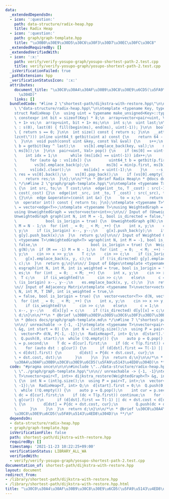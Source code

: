 ```yaml
---
data:
  _extendedDependsOn:
  - icon: ':question:'
    path: data-structure/radix-heap.hpp
    title: Radix Heap
  - icon: ':question:'
    path: graph/graph-template.hpp
    title: "\u30B0\u30E9\u30D5\u30C6\u30F3\u30D7\u30EC\u30FC\u30C8"
  _extendedRequiredBy: []
  _extendedVerifiedWith:
  - icon: ':x:'
    path: verify/verify-yosupo-graph/yosupo-shortest-path-2.test.cpp
    title: verify/verify-yosupo-graph/yosupo-shortest-path-2.test.cpp
  _isVerificationFailed: true
  _pathExtension: hpp
  _verificationStatusIcon: ':x:'
  attributes:
    document_title: "\u30C0\u30A4\u30AF\u30B9\u30C8\u30E9\u6CD5(\u5FA9\u5143\u4ED8\
      \u304D)"
    links: []
  bundledCode: "#line 2 \"shortest-path/dijkstra-with-restore.hpp\"\n\n\n\n#line 2\
    \ \"data-structure/radix-heap.hpp\"\n\ntemplate <typename Key, typename Val>\n\
    struct RadixHeap {\n  using uint = typename make_unsigned<Key>::type;\n  static\
    \ constexpr int bit = sizeof(Key) * 8;\n  array<vector<pair<uint, Val> >, bit\
    \ + 1> vs;\n  array<uint, bit + 1> ms;\n\n  int s;\n  uint last;\n\n  RadixHeap()\
    \ : s(0), last(0) { fill(begin(ms), end(ms), uint(-1)); }\n\n  bool empty() const\
    \ { return s == 0; }\n\n  int size() const { return s; }\n\n  __attribute__((target(\"\
    lzcnt\"))) inline uint64_t getbit(uint a) const {\n    return 64 - _lzcnt_u64(a);\n\
    \  }\n\n  void push(const uint &key, const Val &val) {\n    s++;\n    uint64_t\
    \ b = getbit(key ^ last);\n    vs[b].emplace_back(key, val);\n    ms[b] = min(key,\
    \ ms[b]);\n  }\n\n  pair<uint, Val> pop() {\n    if (ms[0] == uint(-1)) {\n  \
    \    int idx = 1;\n      while (ms[idx] == uint(-1)) idx++;\n      last = ms[idx];\n\
    \      for (auto &p : vs[idx]) {\n        uint64_t b = getbit(p.first ^ last);\n\
    \        vs[b].emplace_back(p);\n        ms[b] = min(p.first, ms[b]);\n      }\n\
    \      vs[idx].clear();\n      ms[idx] = uint(-1);\n    }\n    --s;\n    auto\
    \ res = vs[0].back();\n    vs[0].pop_back();\n    if (vs[0].empty()) ms[0] = uint(-1);\n\
    \    return res;\n  }\n};\n\n/**\n * @brief Radix Heap\n * @docs docs/data-structure/radix-heap.md\n\
    \ */\n#line 2 \"graph/graph-template.hpp\"\n\ntemplate <typename T>\nstruct edge\
    \ {\n  int src, to;\n  T cost;\n\n  edge(int _to, T _cost) : src(-1), to(_to),\
    \ cost(_cost) {}\n  edge(int _src, int _to, T _cost) : src(_src), to(_to), cost(_cost)\
    \ {}\n\n  edge &operator=(const int &x) {\n    to = x;\n    return *this;\n  }\n\
    \n  operator int() const { return to; }\n};\ntemplate <typename T>\nusing Edges\
    \ = vector<edge<T>>;\ntemplate <typename T>\nusing WeightedGraph = vector<Edges<T>>;\n\
    using UnweightedGraph = vector<vector<int>>;\n\n// Input of (Unweighted) Graph\n\
    UnweightedGraph graph(int N, int M = -1, bool is_directed = false,\n         \
    \             bool is_1origin = true) {\n  UnweightedGraph g(N);\n  if (M == -1)\
    \ M = N - 1;\n  for (int _ = 0; _ < M; _++) {\n    int x, y;\n    cin >> x >>\
    \ y;\n    if (is_1origin) x--, y--;\n    g[x].push_back(y);\n    if (!is_directed)\
    \ g[y].push_back(x);\n  }\n  return g;\n}\n\n// Input of Weighted Graph\ntemplate\
    \ <typename T>\nWeightedGraph<T> wgraph(int N, int M = -1, bool is_directed =\
    \ false,\n                        bool is_1origin = true) {\n  WeightedGraph<T>\
    \ g(N);\n  if (M == -1) M = N - 1;\n  for (int _ = 0; _ < M; _++) {\n    int x,\
    \ y;\n    cin >> x >> y;\n    T c;\n    cin >> c;\n    if (is_1origin) x--, y--;\n\
    \    g[x].emplace_back(x, y, c);\n    if (!is_directed) g[y].emplace_back(y, x,\
    \ c);\n  }\n  return g;\n}\n\n// Input of Edges\ntemplate <typename T>\nEdges<T>\
    \ esgraph(int N, int M, int is_weighted = true, bool is_1origin = true) {\n  Edges<T>\
    \ es;\n  for (int _ = 0; _ < M; _++) {\n    int x, y;\n    cin >> x >> y;\n  \
    \  T c;\n    if (is_weighted)\n      cin >> c;\n    else\n      c = 1;\n    if\
    \ (is_1origin) x--, y--;\n    es.emplace_back(x, y, c);\n  }\n  return es;\n}\n\
    \n// Input of Adjacency Matrix\ntemplate <typename T>\nvector<vector<T>> adjgraph(int\
    \ N, int M, T INF, int is_weighted = true,\n                           bool is_directed\
    \ = false, bool is_1origin = true) {\n  vector<vector<T>> d(N, vector<T>(N, INF));\n\
    \  for (int _ = 0; _ < M; _++) {\n    int x, y;\n    cin >> x >> y;\n    T c;\n\
    \    if (is_weighted)\n      cin >> c;\n    else\n      c = 1;\n    if (is_1origin)\
    \ x--, y--;\n    d[x][y] = c;\n    if (!is_directed) d[y][x] = c;\n  }\n  return\
    \ d;\n}\n\n/**\n * @brief \u30B0\u30E9\u30D5\u30C6\u30F3\u30D7\u30EC\u30FC\u30C8\
    \n * @docs docs/graph/graph-template.md\n */\n#line 7 \"shortest-path/dijkstra-with-restore.hpp\"\
    \n\n// unreachable -> {-1, -1}\ntemplate <typename T>\nvector<pair<T, int>> dijkstra_restore(WeightedGraph<T>\
    \ &g, int start = 0) {\n  int N = (int)g.size();\n  using P = pair<T, int>;\n\
    \  vector<P> d(N, P{-1, -1});\n  RadixHeap<T, int> Q;\n  d[start].first = 0;\n\
    \  Q.push(0, start);\n  while (!Q.empty()) {\n    auto p = Q.pop();\n    int cur\
    \ = p.second;\n    T dc = d[cur].first;\n    if (dc < T(p.first)) continue;\n\
    \    for (auto dst : g[cur]) {\n      if (d[dst].first == T(-1) || dc + dst.cost\
    \ < d[dst].first) {\n        d[dst] = P{dc + dst.cost, cur};\n        Q.push(dc\
    \ + dst.cost, dst);\n      }\n    }\n  }\n  return d;\n}\n\n/*\n * @brief \u30C0\
    \u30A4\u30AF\u30B9\u30C8\u30E9\u6CD5(\u5FA9\u5143\u4ED8\u304D)\n **/\n"
  code: "#pragma once\n\n\n\n#include \"../data-structure/radix-heap.hpp\"\n#include\
    \ \"../graph/graph-template.hpp\"\n\n// unreachable -> {-1, -1}\ntemplate <typename\
    \ T>\nvector<pair<T, int>> dijkstra_restore(WeightedGraph<T> &g, int start = 0)\
    \ {\n  int N = (int)g.size();\n  using P = pair<T, int>;\n  vector<P> d(N, P{-1,\
    \ -1});\n  RadixHeap<T, int> Q;\n  d[start].first = 0;\n  Q.push(0, start);\n\
    \  while (!Q.empty()) {\n    auto p = Q.pop();\n    int cur = p.second;\n    T\
    \ dc = d[cur].first;\n    if (dc < T(p.first)) continue;\n    for (auto dst :\
    \ g[cur]) {\n      if (d[dst].first == T(-1) || dc + dst.cost < d[dst].first)\
    \ {\n        d[dst] = P{dc + dst.cost, cur};\n        Q.push(dc + dst.cost, dst);\n\
    \      }\n    }\n  }\n  return d;\n}\n\n/*\n * @brief \u30C0\u30A4\u30AF\u30B9\
    \u30C8\u30E9\u6CD5(\u5FA9\u5143\u4ED8\u304D)\n **/\n"
  dependsOn:
  - data-structure/radix-heap.hpp
  - graph/graph-template.hpp
  isVerificationFile: false
  path: shortest-path/dijkstra-with-restore.hpp
  requiredBy: []
  timestamp: '2021-11-23 10:22:25+09:00'
  verificationStatus: LIBRARY_ALL_WA
  verifiedWith:
  - verify/verify-yosupo-graph/yosupo-shortest-path-2.test.cpp
documentation_of: shortest-path/dijkstra-with-restore.hpp
layout: document
redirect_from:
- /library/shortest-path/dijkstra-with-restore.hpp
- /library/shortest-path/dijkstra-with-restore.hpp.html
title: "\u30C0\u30A4\u30AF\u30B9\u30C8\u30E9\u6CD5(\u5FA9\u5143\u4ED8\u304D)"
---
```


